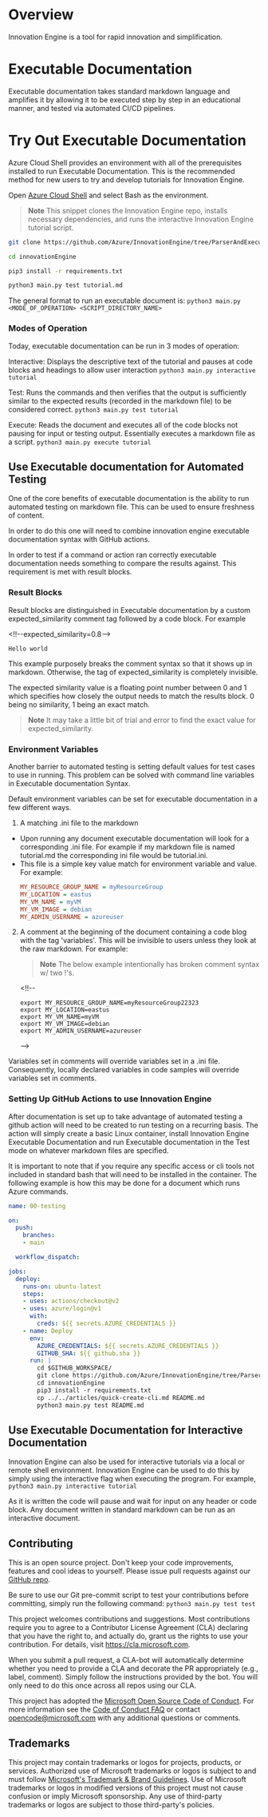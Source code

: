 # Overview

Innovation Engine is a tool for rapid innovation and simplification.

# Executable Documentation 
Executable documentation takes standard markdown language and amplifies it by allowing it to be executed step by step in an educational manner, and tested via automated CI/CD pipelines.

# Try Out Executable Documentation 
Azure Cloud Shell provides an environment with all of the prerequisites installed to run Executable Documentation. This is the recommended method for new users to try and develop tutorials for Innovation Engine. 

Open [Azure Cloud Shell](https://ms.portal.azure.com/#cloudshell/) and select Bash as the environment.  

>**Note** This snippet clones the Innovation Engine repo, installs necessary dependencies, and runs the interactive Innovation Engine tutorial script.

```bash
git clone https://github.com/Azure/InnovationEngine/tree/ParserAndExecutor

cd innovationEngine

pip3 install -r requirements.txt

python3 main.py test tutorial.md
```

The general format to run an executable document is: 
`python3 main.py <MODE_OF_OPERATION> <SCRIPT_DIRECTORY_NAME>`

### Modes of Operation
Today, executable documentation can be run in 3 modes of operation:

Interactive: Displays the descriptive text of the tutorial and pauses at code blocks and headings to allow user interaction `python3 main.py interactive tutorial`

Test: Runs the commands and then verifies that the output is sufficiently similar to the expected results (recorded in the markdown file) to be considered correct. `python3 main.py test tutorial`

Execute: Reads the document and executes all of the code blocks not pausing for input or testing output. Essentially executes a markdown file as a script. `python3 main.py execute tutorial`
## Use Executable documentation for Automated Testing
One of the core benefits of executable documentation is the ability to run automated testing on markdown file. This can be used to ensure freshness of content.

In order to do this one will need to combine innovation engine executable documentation syntax with GitHub actions. 

In order to test if a command or action ran correctly executable documentation needs something to compare the results against. This requirement is met with result blocks.

### Result Blocks
Result blocks are distinguished in Executable documentation by a custom expected_similarity comment tag followed by a code block. For example

<!!--expected_similarity=0.8-->
<!--expected_similarity=0.8-->
```text
Hello world
```
This example purposely breaks the comment syntax so that it shows up in markdown. Otherwise, the tag of expected_similarity is completely invisible.

The expected similarity value is a floating point number between 0 and 1 which specifies how closely the output needs to match the results block. 0 being no similarity, 1 being an exact match.

>**Note** It may take a little bit of trial and error to find the exact value for expected_similarity.

### Environment Variables

Another barrier to automated testing is setting default values for test cases to use in running. This problem can be solved with command line variables in Executable documentation Syntax. 

Default environment variables can be set for executable documentation in a few different ways. 

1. A matching .ini file to the markdown
  - Upon running any document executable documentation will look for a corresponding .ini file. For example if my markdown file is named tutorial.md the corresponding ini file would be tutorial.ini. 
  - This file is a simple key value match for environment variable and value. For example:
    ```ini
    MY_RESOURCE_GROUP_NAME = myResourceGroup
    MY_LOCATION = eastus
    MY_VM_NAME = myVM
    MY_VM_IMAGE = debian
    MY_ADMIN_USERNAME = azureuser
    ```
2. A comment at the beginning of the document containing a code blog with the tag 'variables'. This will be invisible to users unless they look at the raw markdown. For example:
    >**Note** The below example intentionally has broken comment syntax w/ two !'s.
  
    <!!-- 
    ```variables
    export MY_RESOURCE_GROUP_NAME=myResourceGroup22323
    export MY_LOCATION=eastus
    export MY_VM_NAME=myVM
    export MY_VM_IMAGE=debian
    export MY_ADMIN_USERNAME=azureuser
    ```
    -->

Variables set in comments will override variables set in a .ini file. Consequently, locally declared variables in code samples will override variables set in comments. 

### Setting Up GitHub Actions to use Innovation Engine

After documentation is set up to take advantage of automated testing a github action will need to be created to run testing on a recurring basis. The action will simply create a basic Linux container, install Innovation Engine Executable Documentation and run Executable documentation in the Test mode on whatever markdown files are specified.

It is important to note that if you require any specific access or cli tools not included in standard bash that will need to be installed in the container. The following example is how this may be done for a document which runs Azure commands.

```yml
name: 00-testing

on:
  push:
    branches:
    - main

  workflow_dispatch:

jobs:
  deploy:
    runs-on: ubuntu-latest
    steps:
    - uses: actions/checkout@v2
    - uses: azure/login@v1
      with:
        creds: ${{ secrets.AZURE_CREDENTIALS }}
    - name: Deploy
      env:
        AZURE_CREDENTIALS: ${{ secrets.AZURE_CREDENTIALS }}
        GITHUB_SHA: ${{ github.sha }}
      run: |
        cd $GITHUB_WORKSPACE/
        git clone https://github.com/Azure/InnovationEngine/tree/ParserAndExecutor
        cd innovationEngine
        pip3 install -r requirements.txt
        cp ../../articles/quick-create-cli.md README.md
        python3 main.py test README.md
```


## Use Executable Documentation for Interactive Documentation 

Innovation Engine can also be used for interactive tutorials via a local or remote shell environment. Innovation Engine can be used to do this by simply using the interactive flag when executing the program. For example, `python3 main.py interactive tutorial`

As it is written the code will pause and wait for input on any header or code block. Any document written in standard markdown can be run as an interactive document.

## Contributing

This is an open source project. Don't keep your code improvements,
features and cool ideas to yourself. Please issue pull requests
against our [GitHub repo](https://github.com/Azure/innovationengine).

Be sure to use our Git pre-commit script to test your contributions
before committing, simply run the following command: `python3 main.py test test`

This project welcomes contributions and suggestions.  Most
contributions require you to agree to a Contributor License Agreement
(CLA) declaring that you have the right to, and actually do, grant us
the rights to use your contribution. For details, visit
https://cla.microsoft.com.

When you submit a pull request, a CLA-bot will automatically determine
whether you need to provide a CLA and decorate the PR appropriately
(e.g., label, comment). Simply follow the instructions provided by the
bot. You will only need to do this once across all repos using our
CLA.

This project has adopted
the
[Microsoft Open Source Code of Conduct](https://opensource.microsoft.com/codeofconduct/).
For more information see
the
[Code of Conduct FAQ](https://opensource.microsoft.com/codeofconduct/faq/) or
contact [opencode@microsoft.com](mailto:opencode@microsoft.com) with
any additional questions or comments.


## Trademarks

This project may contain trademarks or logos for projects, products, or services. Authorized use of Microsoft 
trademarks or logos is subject to and must follow 
[Microsoft's Trademark & Brand Guidelines](https://www.microsoft.com/en-us/legal/intellectualproperty/trademarks/usage/general).
Use of Microsoft trademarks or logos in modified versions of this project must not cause confusion or imply Microsoft sponsorship.
Any use of third-party trademarks or logos are subject to those third-party's policies.